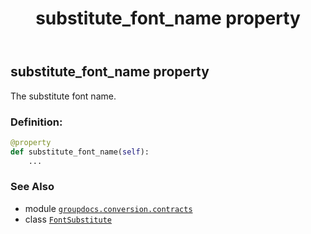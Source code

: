 ﻿---
title: substitute_font_name property
second_title: GroupDocs.Conversion for Python via .NET API References
description: 
type: docs
weight: 60
url: /python-net/groupdocs.conversion.contracts/fontsubstitute/substitute_font_name/
is_root: false
---

## substitute_font_name property


The substitute font name.
### Definition:
```python
@property
def substitute_font_name(self):
    ...
```

### See Also
* module [`groupdocs.conversion.contracts`](../../)
* class [`FontSubstitute`](/conversion/python-net/groupdocs.conversion.contracts/fontsubstitute)
